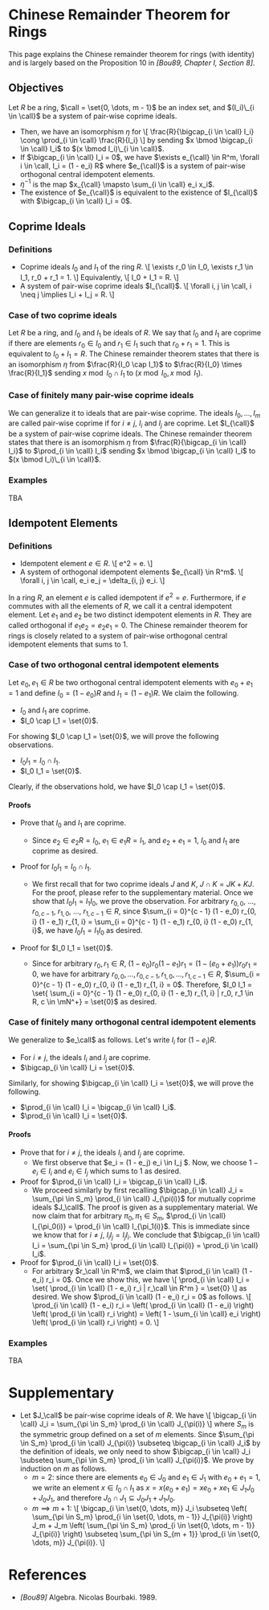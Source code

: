 
# Chinese Remainder Theorem for Rings

This page explains the Chinese remainder theorem for rings (with identity) and is largely based on the Proposition 10 in <cite>[Bou89, Chapter I, Section 8]</cite>.

## Objectives
Let $R$ be a ring, $\calI = \set{0, \dots, m - 1}$ be an index set, and $(I_i)\_{i \in \calI}$ be a system of pair-wise coprime ideals.
- Then, we have an isomorphism $\eta$ for
    \\[
    \frac{R}{\bigcap_{i \in \calI} I_i} \cong \prod_{i \in \calI} \frac{R}{I_i}
    \\]
    by sending $x \bmod \bigcap_{i \in \calI} I_i$ to $(x \bmod I_i)\_{i \in \calI}$.
- If $\bigcap_{i \in \calI} I_i = 0$, we have $\exists e_{\calI} \in R^m, \forall i \in \calI, I_i = (1 - e_i) R$ where
    $e_{\calI}$ is a system of pair-wise orthogonal central idempotent elements.
- $\eta^{-1}$ is the map $x_{\calI} \mapsto \sum_{i \in \calI} e_i x_i$.
- The existence of $e_{\calI}$ is equivalent to the existence of $I_{\calI}$ with $\bigcap_{i \in \calI} I_i = 0$.

## Coprime Ideals

### Definitions
- Coprime ideals $I_0$ and $I_1$ of the ring $R$.
    \\[
    \exists r_0 \in I_0, \exists r_1 \in I_1, r_0 + r_1 = 1.
    \\]
    Equivalently,
    \\[
    I_0 + I_1 = R.
    \\]
- A system of pair-wise coprime ideals $I_{\calI}$.
    \\[
    \forall i, j \in \calI, i \neq j \implies I_i + I_j = R.
    \\]

### Case of two coprime ideals

Let $R$ be a ring, and $I_0$ and $I_1$ be ideals of $R$.
We say that $I_0$ and $I_1$ are coprime if there are elements $r_0 \in I_0$ and $r_1 \in I_1$ such that $r_0 + r_1 = 1$.
This is equivalent to $I_0 + I_1 = R$.
The Chinese remainder theorem states that there is an isomorphism $\eta$ from $\frac{R}{I_0 \cap I_1}$ to $\frac{R}{I_0} \times \frac{R}{I_1}$ sending
$x \bmod I_0 \cap I_1$ to $(x \bmod I_0, x \bmod I_1)$.

### Case of finitely many pair-wise coprime ideals

We can generalize it to ideals that are pair-wise coprime.
The ideals $I_0, \dots, I_m$ are called pair-wise coprime if for $i \neq j$, $I_i$ and $I_j$ are coprime.
Let $I_{\calI}$ be a system of pair-wise coprime ideals.
The Chinese remainder theorem states that there is an isomorphism $\eta$ from $\frac{R}{\bigcap_{i \in \calI} I_i}$ to $\prod_{i \in \calI} I_i$ sending
$x \bmod \bigcap_{i \in \calI} I_i$ to $(x \bmod I_i)\_{i \in \calI}$.

### Examples

TBA

## Idempotent Elements

### Definitions

- Idempotent element $e \in R$.
    \\[
    e^2 = e.
    \\]
- A system of orthogonal idempotent elements $e_{\calI} \in R^m$.
    \\[
    \forall i, j \in \calI, e_i e_j = \delta_{i, j} e_i.
    \\]

In a ring $R$, an element $e$ is called idempotent if $e^2 = e$.
Furthermore, if $e$ commutes with all the elements of $R$, we call it a central idempotent element.
Let $e_1$ and $e_2$ be two distinct idempotent elements in $R$.
They are called orthogonal if $e_1 e_2 = e_2 e_1 = 0$.
The Chinese remainder theorem for rings is closely related to a system of pair-wise orthogonal central idempotent elements that sums to $1$.

### Case of two orthogonal central idempotent elements

Let $e_0, e_1 \in R$ be two orthogonal central idempotent elements with $e_0 + e_1 = 1$ and define $I_0 = (1 - e_0) R$ and $I_1 = (1 - e_1) R$.
We claim the following.
- $I_0$ and $I_1$ are coprime.
- $I_0 \cap I_1 = \set{0}$.

For showing $I_0 \cap I_1 = \set{0}$, we will prove the following observations.
- $I_0 I_1 =  I_0 \cap I_1$.
- $I_0 I_1 = \set{0}$.

Clearly, if the observations hold, we have $I_0 \cap I_1 = \set{0}$.

#### Proofs

- Prove that $I_0$ and $I_1$ are coprime.
    - Since $e_2 \in e_2 R = I_0$, $e_1 \in e_1 R = I_1$, and $e_2 + e_1 = 1$,
    $I_0$ and $I_1$ are coprime as desired.

- Proof for $I_0 I_1 =  I_0 \cap I_1$.
    - We first recall that for two coprime ideals $J$ and $K$, $J \cap K = J K + K J$.
    For the proof, please refer to the supplementary material.
    Once we show that $I_0 I_1 = I_1 I_0$, we prove the observation.
    For arbitrary $r_{0, 0}$, $\dots$, $r_{0, c - 1}$, $r_{1, 0}$, $\dots$, $r_{1, c - 1} \in R$,
    since $\sum_{i = 0}^{c - 1} (1 - e_0) r_{0, i} (1 - e_1) r_{1, i} = \sum_{i = 0}^{c - 1} (1 - e_1) r_{0, i} (1 - e_0) r_{1, i}$,
    we have $I_0 I_1 = I_1 I_0$ as desired.

- Proof for $I_0 I_1 = \set{0}$.
    - Since for arbitrary $r_0, r_1 \in R$, $(1 - e_0) r_0 (1 - e_1) r_1 = (1 - (e_0 + e_1)) r_0 r_1 = 0$, we have for arbitrary $r_{0, 0}, \dots, r_{0, c - 1}, r_{1, 0}, \dots, r_{1, c - 1} \in R$, $\sum_{i = 0}^{c - 1} (1 - e_0) r_{0, i} (1 - e_1) r_{1, i} = 0$.
    Therefore, $I_0 I_1 = \set{ \sum_{i = 0}^{c - 1} (1 - e_0) r_{0, i} (1 - e_1) r_{1, i} | r_0, r_1 \in R, c \in \mN^+} = \set{0}$ as desired.

### Case of finitely many orthogonal central idempotent elements

We generalize to $e_\calI$ as follows. Let's write $I_i$ for $(1 - e_i) R$.
- For $i \neq j$, the ideals $I_i$ and $I_j$ are coprime.
- $\bigcap_{i \in \calI} I_i = \set{0}$.

Similarly, for showing $\bigcap_{i \in \calI} I_i = \set{0}$, we will prove the following.
- $\prod_{i \in \calI} I_i = \bigcap_{i \in \calI} I_i$.
- $\prod_{i \in \calI} I_i = \set{0}$.



#### Proofs

- Prove that for $i \neq j$, the ideals $I_i$ and $I_j$ are coprime.
    - We first observe that $e_i = (1 - e_j) e_i \in I_j $.
        Now, we choose $1 - e_i \in I_i$ and $e_i \in I_j$ which sums to $1$ as desired.
- Proof for $\prod_{i \in \calI} I_i = \bigcap_{i \in \calI} I_i$.
    - We proceed similarly by first recalling $\bigcap_{i \in \calI} J_i = \sum_{\pi \in S_m} \prod_{i \in \calI} J_{\pi(i)}$ for mutually coprime ideals $J_\calI$.
        The proof is given as a supplementary material.
        We now claim that for arbitrary $\pi_0, \pi_1 \in S_m$, $\prod_{i \in \calI} I_{\pi_0(i)} = \prod_{i \in \calI} I_{\pi_1(i)}$.
        This is immediate since we know that for $i \neq j$, $I_i I_j = I_j I_i$.
        We conclude that $\bigcap_{i \in \calI} I_i = \sum_{\pi \in S_m} \prod_{i \in \calI} I_{\pi(i)} = \prod_{i \in \calI} I_i$.
- Proof for $\prod_{i \in \calI} I_i = \set{0}$.
    - For arbitrary $r_\calI \in R^m$, we claim that $\prod_{i \in \calI} (1 - e_i) r_i = 0$.
        Once we show this, we have 
        \\[
        \prod_{i \in \calI} I_i = \set{ \prod_{i \in \calI} (1 - e_i) r_i | r_\calI \in R^m } = \set{0}
        \\]
        as desired.
        We show $\prod_{i \in \calI} (1 - e_i) r_i = 0$ as follows.
        \\[
        \prod_{i \in \calI} (1 - e_i) r_i = \left( \prod_{i \in \calI} (1 - e_i) \right) \left( \prod_{i \in \calI} r_i \right) = \left( 1 - \sum_{i \in \calI} e_i \right) \left( \prod_{i \in \calI} r_i \right) = 0.
        \\]

### Examples

TBA

# Supplementary

- Let $J_\calI$ be pair-wise coprime ideals of $R$. We have
    \\[
    \bigcap_{i \in \calI} J_i = \sum_{\pi \in S_m} \prod_{i \in \calI} J_{\pi(i)}
    \\]
    where $S_m$ is the symmetric group defined on a set of $m$ elements.
    Since $\sum_{\pi \in S_m} \prod_{i \in \calI} J_{\pi(i)} \subseteq \bigcap_{i \in \calI} J_i$ by the definition of ideals, we only need to show $\bigcap_{i \in \calI} J_i \subseteq \sum_{\pi \in S_m} \prod_{i \in \calI} J_{\pi(i)}$.
    We prove by induction on $m$ as follows.
    - $m = 2$: since there are elements $e_0 \in J_0$ and $e_1 \in J_1$ with $e_0 + e_1 = 1$,
        we write an element $x \in I_0 \cap I_1$ as $x = x(e_0 + e_1) = x e_0 + x e_1 \in J_1 J_0 + J_0 J_1$, and therefore $J_0 \cap J_1 \subseteq J_0 J_1 + J_1 J_0$.
    - $m \implies m + 1$: 
    \\[
    \bigcap_{i \in \set{0, \dots, m}} J_i \subseteq \left( \sum_{\pi \in S_m} \prod_{i \in \set{0, \dots, m - 1}} J_{\pi(i)} \right) J_m + J_m \left( \sum_{\pi \in S_m} \prod_{i \in \set{0, \dots, m - 1}} J_{\pi(i)} \right) \subseteq \sum_{\pi \in S_{m + 1}} \prod_{i \in \set{0, \dots, m}} J_{\pi(i)}.
    \\]

# References
- <cite>[Bou89]</cite> Algebra. Nicolas Bourbaki. 1989.











